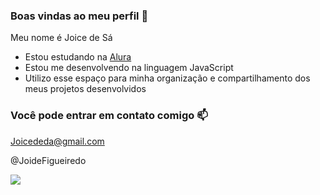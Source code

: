 ### Boas vindas ao meu perfil 💙


Meu nome é Joice de Sá

- Estou estudando na [Alura](https://www.alura.com.br/)
- Estou me desenvolvendo na linguagem JavaScript
- Utilizo esse espaço para minha organização e compartilhamento dos meus projetos desenvolvidos 
### Você pode entrar em contato comigo 📫

Joicededa@gmail.com

@JoideFigueiredo

![](https://media1.tenor.com/m/HJ8Nxo6FkI0AAAAC/broncos-hello.gif)
